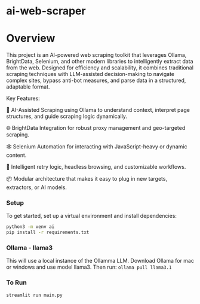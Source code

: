 # ai-web-scraper

# Overview
This project is an AI-powered web scraping toolkit that leverages Ollama, BrightData, Selenium, and other modern libraries to intelligently extract data from the web. Designed for efficiency and scalability, it combines traditional scraping techniques with LLM-assisted decision-making to navigate complex sites, bypass anti-bot measures, and parse data in a structured, adaptable format.

Key Features:

🤖 AI-Assisted Scraping using Ollama to understand context, interpret page structures, and guide scraping logic dynamically.

🌐 BrightData Integration for robust proxy management and geo-targeted scraping.

🕸️ Selenium Automation for interacting with JavaScript-heavy or dynamic content.

🧠 Intelligent retry logic, headless browsing, and customizable workflows.

📦 Modular architecture that makes it easy to plug in new targets, extractors, or AI models.

### Setup
To get started, set up a virtual environment and install dependencies:

```bash
python3 -m venv ai
pip install -r requirements.txt
```

### Ollama - llama3
This will use a local instance of the Ollamma LLM. Download Ollama for mac or windows and use model llama3. Then run: 
```ollama pull llama3.1```

### To Run 
```bash
streamlit run main.py
